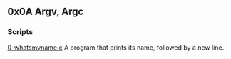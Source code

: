 ## 0x0A Argv, Argc

### Scripts

[0-whatsmyname.c](./0-whatsmyname.c)
A program that prints its name, followed by a new line.
